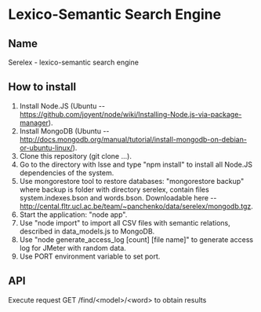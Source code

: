 Lexico-Semantic Search Engine
=============================

Name
----
Serelex - lexico-semantic search engine

How to install
--------------

1. Install Node.JS (Ubuntu -- https://github.com/joyent/node/wiki/Installing-Node.js-via-package-manager).
2. Install MongoDB (Ubuntu -- http://docs.mongodb.org/manual/tutorial/install-mongodb-on-debian-or-ubuntu-linux/).
3. Clone this repository (git clone ...).
4. Go to the directory with lsse and type "npm install" to install all Node.JS dependencies of the system.
5. Use mongorestore tool to restore databases: "mongorestore backup" where backup is folder with directory serelex, contain files system.indexes.bson and words.bson. Downloadable here -- http://cental.fltr.ucl.ac.be/team/~panchenko/data/serelex/mongodb.tgz.
6. Start the application: "node app".
7. Use "node import" to import all CSV files with semantic relations, described in data_models.js to MongoDB.
8. Use "node generate_access_log [count] [file name]" to generate access log for JMeter with random data.
9. Use PORT environment variable to set port. 

API
---

Execute request GET /find/&lt;model&gt;/&lt;word&gt; to obtain results